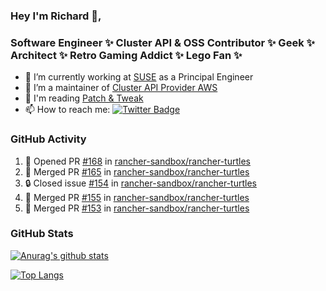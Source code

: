 ### Hey I'm Richard 👋, 

<h3 align="left">Software Engineer ✨ Cluster API & OSS Contributor ✨ Geek ✨ Architect ✨ Retro Gaming Addict ✨ Lego Fan ✨</h3>

- 🔭 I’m currently working at [SUSE](https://www.suse.com/) as a Principal Engineer
- 👯 I’m a maintainer of [Cluster API Provider AWS](https://github.com/kubernetes-sigs/cluster-api-provider-aws)
- 💬 I'm reading [Patch & Tweak](https://bjooks.com/products/patch-tweak-exploring-modular-synthesis)
- 📫 How to reach me: [![Twitter Badge](https://img.shields.io/badge/-@fruit_case-00acee?style=flat&logo=Twitter&logoColor=white)](https://twitter.com/intent/follow?screen_name=fruit_case "Follow on Twitter")

### GitHub Activity 

<!--START_SECTION:activity-->
1. 💪 Opened PR [#168](https://github.com/rancher-sandbox/rancher-turtles/pull/168) in [rancher-sandbox/rancher-turtles](https://github.com/rancher-sandbox/rancher-turtles)
2. 🎉 Merged PR [#165](https://github.com/rancher-sandbox/rancher-turtles/pull/165) in [rancher-sandbox/rancher-turtles](https://github.com/rancher-sandbox/rancher-turtles)
3. 🔒 Closed issue [#154](https://github.com/rancher-sandbox/rancher-turtles/issues/154) in [rancher-sandbox/rancher-turtles](https://github.com/rancher-sandbox/rancher-turtles)
4. 🎉 Merged PR [#155](https://github.com/rancher-sandbox/rancher-turtles/pull/155) in [rancher-sandbox/rancher-turtles](https://github.com/rancher-sandbox/rancher-turtles)
5. 🎉 Merged PR [#153](https://github.com/rancher-sandbox/rancher-turtles/pull/153) in [rancher-sandbox/rancher-turtles](https://github.com/rancher-sandbox/rancher-turtles)
<!--END_SECTION:activity-->

### GitHub Stats

[![Anurag's github stats](https://github-readme-stats.vercel.app/api?username=richardcase&count_private=true&show_icons=true)](https://github.com/anuraghazra/github-readme-stats)

[![Top Langs](https://github-readme-stats.vercel.app/api/top-langs/?username=richardcase&hide=html&layout=compact)](https://github.com/anuraghazra/github-readme-stats)
